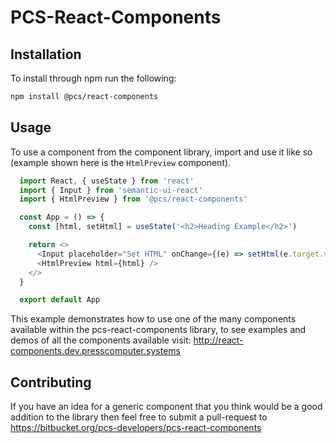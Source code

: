 # PCS-React-Components

## Installation

To install through npm run the following:

```bash
npm install @pcs/react-components
```

## Usage

To use a component from the component library, import and use it like so (example shown here is the `HtmlPreview` component).

```typescript
  import React, { useState } from 'react'
  import { Input } from 'semantic-ui-react'
  import { HtmlPreview } from '@pcs/react-components'

  const App = () => {
    const [html, setHtml] = useState('<h2>Heading Example</h2>')

    return <>
      <Input placeholder="Set HTML" onChange={(e) => setHtml(e.target.value)} />
      <HtmlPreview html={html} />
    </>
  }

  export default App
```

This example demonstrates how to use one of the many components available within the pcs-react-components library, to see examples and demos of all the components available visit: http://react-components.dev.presscomputer.systems

## Contributing

If you have an idea for a generic component that you think would be a good addition to the library then feel free to submit a pull-request to 
https://bitbucket.org/pcs-developers/pcs-react-components 